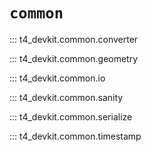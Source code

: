 # `common`

<!-- prettier-ignore-start -->
::: t4_devkit.common.converter

::: t4_devkit.common.geometry

::: t4_devkit.common.io

::: t4_devkit.common.sanity

::: t4_devkit.common.serialize

::: t4_devkit.common.timestamp
<!-- prettier-ignore-end -->
